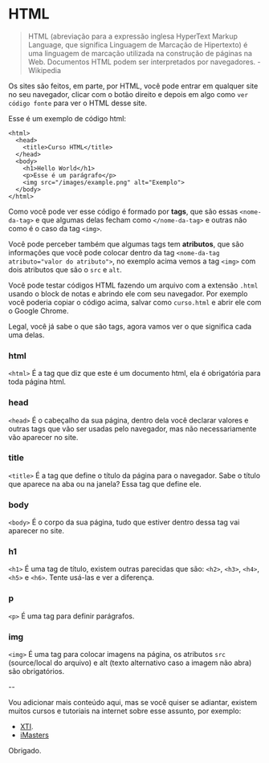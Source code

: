 # HTML

> HTML (abreviação para a expressão inglesa HyperText Markup Language, que significa Linguagem de Marcação de Hipertexto) é uma linguagem de marcação utilizada na construção de páginas na Web. Documentos HTML podem ser interpretados por navegadores. - Wikipedia

Os sites são feitos, em parte, por HTML, você pode entrar em qualquer site no seu navegador, clicar com o botão direito e depois em algo como `ver código fonte` para ver o HTML desse site.


Esse é um exemplo de código html:

```
<html>
  <head>
    <title>Curso HTML</title>
  </head>
  <body>
    <h1>Hello World</h1>
    <p>Esse é um parágrafo</p>
    <img src="/images/example.png" alt="Exemplo">
  </body>
</html>
```

Como você pode ver esse código é formado por <b>tags</b>, que são essas `<nome-da-tag>` e que algumas delas fecham como `</nome-da-tag>` e outras não como é o caso da tag `<img>`.

Você pode perceber também que algumas tags tem <b>atributos</b>, que são informações que você pode colocar dentro da tag `<nome-da-tag atributo="valor do atributo">`, no exemplo acima vemos a tag `<img>` com dois atributos que são o `src` e `alt`.

Você pode testar códigos HTML fazendo um arquivo com a extensão `.html` usando o block de notas e abrindo ele com seu navegador. Por exemplo você poderia copiar o código acima, salvar como `curso.html` e abrir ele com o Google Chrome.

Legal, você já sabe o que são tags, agora vamos ver o que significa cada uma delas.

### html

`<html>` É a tag que diz que este é um documento html, ela é obrigatória para toda página html.

### head

`<head>` É o cabeçalho da sua página, dentro dela você declarar valores e outras tags que vão ser usadas pelo navegador, mas não necessariamente vão aparecer no site.

### title

`<title>` É a tag que define o título da página para o navegador. Sabe o título que aparece na aba ou na janela? Essa tag que define ele.

### body

`<body>` É o corpo da sua página, tudo que estiver dentro dessa tag vai aparecer no site.

### h1

`<h1>` É uma tag de título, existem outras parecidas que são: `<h2>`, `<h3>`, `<h4>`, `<h5>` e `<h6>`. Tente usá-las e ver a diferença.

### p

`<p>` É uma tag para definir parágrafos.

### img

`<img>` É uma tag para colocar imagens na página, os atributos `src` (source/local do arquivo) e alt (texto alternativo caso a imagem não abra) são obrigatórios.

--

Vou adicionar mais conteúdo aqui, mas se você quiser se adiantar, existem muitos cursos e tutoriais na internet sobre esse assunto, por exemplo:

- [XTI](https://www.youtube.com/watch?v=nIduUA04HFo).
- [iMasters](https://imasters.com.br/secao/front-end/html/)

Obrigado.
